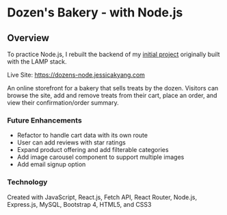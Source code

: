 # Dozen's Bakery - with Node.js

## Overview

To practice Node.js, I rebuilt the backend of my [initial project](https://github.com/jyang128/dozens-bakery) originally built with the LAMP stack.

Live Site:
https://dozens-node.jessicakyang.com
 
An online storefront for a bakery that sells treats by the dozen.  Visitors can browse the site, add and remove treats from their cart, place an order, and view their confirmation/order summary.

### Future Enhancements
- Refactor to handle cart data with its own route
- User can add reviews with star ratings
- Expand product offering and add filterable categories
- Add image carousel component to support multiple images
- Add email signup option

### Technology

Created with JavaScript, React.js, Fetch API, React Router, Node.js, Express.js, MySQL, Bootstrap 4, HTML5, and CSS3
